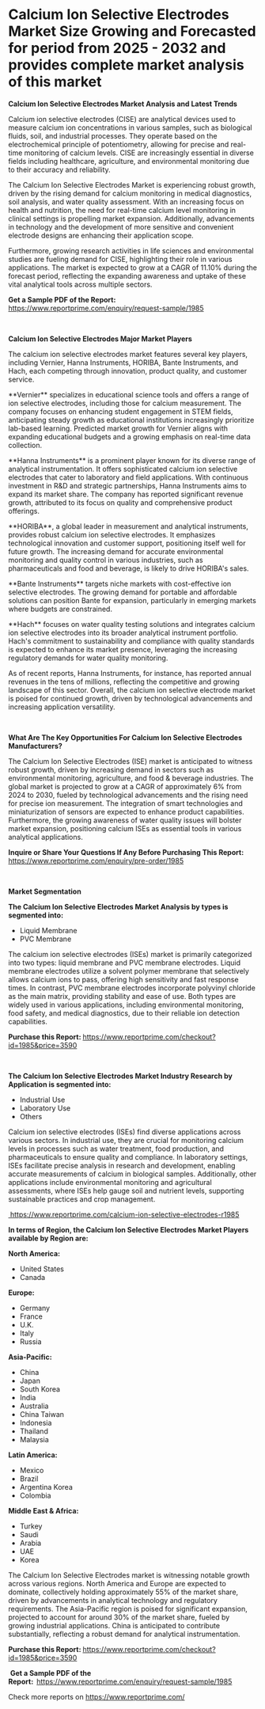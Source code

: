 <p><h1>Calcium Ion Selective Electrodes Market Size Growing and Forecasted for period from 2025 - 2032 and provides complete market analysis of this market</h1></p><p><strong>Calcium Ion Selective Electrodes Market Analysis and Latest Trends</strong></p>
<p><p>Calcium ion selective electrodes (CISE) are analytical devices used to measure calcium ion concentrations in various samples, such as biological fluids, soil, and industrial processes. They operate based on the electrochemical principle of potentiometry, allowing for precise and real-time monitoring of calcium levels. CISE are increasingly essential in diverse fields including healthcare, agriculture, and environmental monitoring due to their accuracy and reliability.</p><p>The Calcium Ion Selective Electrodes Market is experiencing robust growth, driven by the rising demand for calcium monitoring in medical diagnostics, soil analysis, and water quality assessment. With an increasing focus on health and nutrition, the need for real-time calcium level monitoring in clinical settings is propelling market expansion. Additionally, advancements in technology and the development of more sensitive and convenient electrode designs are enhancing their application scope.</p><p>Furthermore, growing research activities in life sciences and environmental studies are fueling demand for CISE, highlighting their role in various applications. The market is expected to grow at a CAGR of 11.10% during the forecast period, reflecting the expanding awareness and uptake of these vital analytical tools across multiple sectors.</p></p>
<p><strong>Get a Sample PDF of the Report:&nbsp;</strong> <a href="https://www.reportprime.com/enquiry/request-sample/1985?utm_campaign=2753&utm_medium=2&utm_source=Github&utm_content=ia&utm_term=18032025&utm_id=calcium-ion-selective-electrodes">https://www.reportprime.com/enquiry/request-sample/1985</a></p>
<p>&nbsp;</p>
<p><strong>Calcium Ion Selective Electrodes Major Market Players</strong></p>
<p><p>The calcium ion selective electrodes market features several key players, including Vernier, Hanna Instruments, HORIBA, Bante Instruments, and Hach, each competing through innovation, product quality, and customer service.</p><p>**Vernier** specializes in educational science tools and offers a range of ion selective electrodes, including those for calcium measurement. The company focuses on enhancing student engagement in STEM fields, anticipating steady growth as educational institutions increasingly prioritize lab-based learning. Predicted market growth for Vernier aligns with expanding educational budgets and a growing emphasis on real-time data collection.</p><p>**Hanna Instruments** is a prominent player known for its diverse range of analytical instrumentation. It offers sophisticated calcium ion selective electrodes that cater to laboratory and field applications. With continuous investment in R&D and strategic partnerships, Hanna Instruments aims to expand its market share. The company has reported significant revenue growth, attributed to its focus on quality and comprehensive product offerings.</p><p>**HORIBA**, a global leader in measurement and analytical instruments, provides robust calcium ion selective electrodes. It emphasizes technological innovation and customer support, positioning itself well for future growth. The increasing demand for accurate environmental monitoring and quality control in various industries, such as pharmaceuticals and food and beverage, is likely to drive HORIBA's sales.</p><p>**Bante Instruments** targets niche markets with cost-effective ion selective electrodes. The growing demand for portable and affordable solutions can position Bante for expansion, particularly in emerging markets where budgets are constrained.</p><p>**Hach** focuses on water quality testing solutions and integrates calcium ion selective electrodes into its broader analytical instrument portfolio. Hach's commitment to sustainability and compliance with quality standards is expected to enhance its market presence, leveraging the increasing regulatory demands for water quality monitoring.</p><p>As of recent reports, Hanna Instruments, for instance, has reported annual revenues in the tens of millions, reflecting the competitive and growing landscape of this sector. Overall, the calcium ion selective electrode market is poised for continued growth, driven by technological advancements and increasing application versatility.</p></p>
<p>&nbsp;</p>
<p><strong>What Are The Key Opportunities For Calcium Ion Selective Electrodes Manufacturers?</strong></p>
<p><p>The Calcium Ion Selective Electrodes (ISE) market is anticipated to witness robust growth, driven by increasing demand in sectors such as environmental monitoring, agriculture, and food & beverage industries. The global market is projected to grow at a CAGR of approximately 6% from 2024 to 2030, fueled by technological advancements and the rising need for precise ion measurement. The integration of smart technologies and miniaturization of sensors are expected to enhance product capabilities. Furthermore, the growing awareness of water quality issues will bolster market expansion, positioning calcium ISEs as essential tools in various analytical applications.</p></p>
<p><strong>Inquire or Share Your Questions If Any Before Purchasing This Report:</strong> <a href="https://www.reportprime.com/enquiry/pre-order/1985?utm_campaign=2753&utm_medium=2&utm_source=Github&utm_content=ia&utm_term=18032025&utm_id=calcium-ion-selective-electrodes">https://www.reportprime.com/enquiry/pre-order/1985</a></p>
<p>&nbsp;</p>
<p><strong>Market Segmentation</strong></p>
<p><strong>The Calcium Ion Selective Electrodes Market Analysis by types is segmented into:</strong></p>
<p><ul><li>Liquid Membrane</li><li>PVC Membrane</li></ul></p>
<p><p>The calcium ion selective electrodes (ISEs) market is primarily categorized into two types: liquid membrane and PVC membrane electrodes. Liquid membrane electrodes utilize a solvent polymer membrane that selectively allows calcium ions to pass, offering high sensitivity and fast response times. In contrast, PVC membrane electrodes incorporate polyvinyl chloride as the main matrix, providing stability and ease of use. Both types are widely used in various applications, including environmental monitoring, food safety, and medical diagnostics, due to their reliable ion detection capabilities.</p></p>
<p><strong>Purchase this Report:&nbsp;</strong><a href="https://www.reportprime.com/checkout?id=1985&price=3590&utm_campaign=2753&utm_medium=2&utm_source=Github&utm_content=ia&utm_term=18032025&utm_id=calcium-ion-selective-electrodes">https://www.reportprime.com/checkout?id=1985&price=3590</a></p>
<p>&nbsp;</p>
<p><strong>The Calcium Ion Selective Electrodes Market Industry Research by Application is segmented into:</strong></p>
<p><ul><li>Industrial Use</li><li>Laboratory Use</li><li>Others</li></ul></p>
<p><p>Calcium ion selective electrodes (ISEs) find diverse applications across various sectors. In industrial use, they are crucial for monitoring calcium levels in processes such as water treatment, food production, and pharmaceuticals to ensure quality and compliance. In laboratory settings, ISEs facilitate precise analysis in research and development, enabling accurate measurements of calcium in biological samples. Additionally, other applications include environmental monitoring and agricultural assessments, where ISEs help gauge soil and nutrient levels, supporting sustainable practices and crop management.</p></p>
<p><a href="https://www.reportprime.com/calcium-ion-selective-electrodes-r1985?utm_campaign=2753&utm_medium=2&utm_source=Github&utm_content=ia&utm_term=18032025&utm_id=calcium-ion-selective-electrodes">&nbsp;https://www.reportprime.com/calcium-ion-selective-electrodes-r1985</a></p>
<p><strong>In terms of Region, the Calcium Ion Selective Electrodes Market Players available by Region are:</strong></p>
<p>
    <p> <strong> North America: </strong>
        <ul>
            <li>United States</li>
            <li>Canada</li>
        </ul>
        </p> 
    <p> <strong> Europe: </strong>
        <ul>
            <li>Germany</li>
            <li>France</li>
            <li>U.K.</li>
            <li>Italy</li>
            <li>Russia</li>
        </ul>
        </p> 
    <p> <strong> Asia-Pacific: </strong>
        <ul>
            <li>China</li>
            <li>Japan</li>
            <li>South Korea</li>
            <li>India</li>
            <li>Australia</li>
            <li>China Taiwan</li>
            <li>Indonesia</li>
            <li>Thailand</li>
            <li>Malaysia</li>
        </ul>
        </p> 
    <p> <strong> Latin America: </strong>
        <ul>
            <li>Mexico</li>
            <li>Brazil</li>
            <li>Argentina Korea</li>
            <li>Colombia</li>
        </ul>
        </p> 
    <p> <strong> Middle East & Africa: </strong>
        <ul>
            <li>Turkey</li>
            <li>Saudi</li>
            <li>Arabia</li>
            <li>UAE</li>
            <li>Korea</li>
        </ul>
    </p>
    </p>
<p><p>The Calcium Ion Selective Electrodes market is witnessing notable growth across various regions. North America and Europe are expected to dominate, collectively holding approximately 55% of the market share, driven by advancements in analytical technology and regulatory requirements. The Asia-Pacific region is poised for significant expansion, projected to account for around 30% of the market share, fueled by growing industrial applications. China is anticipated to contribute substantially, reflecting a robust demand for analytical instrumentation.</p></p>
<p><strong>Purchase this Report: </strong><a href="https://www.reportprime.com/checkout?id=1985&price=3590&utm_campaign=2753&utm_medium=2&utm_source=Github&utm_content=ia&utm_term=18032025&utm_id=calcium-ion-selective-electrodes">https://www.reportprime.com/checkout?id=1985&price=3590</a></p>
<p>&nbsp;<strong>Get a Sample PDF of the Report:&nbsp;&nbsp;</strong><a href="https://www.reportprime.com/enquiry/request-sample/1985?utm_campaign=2753&utm_medium=2&utm_source=Github&utm_content=ia&utm_term=18032025&utm_id=calcium-ion-selective-electrodes">https://www.reportprime.com/enquiry/request-sample/1985</a></p>
<p><strong></strong></p>
<p>Check more reports on <a href="https://www.reportprime.com/?utm_campaign=2753&utm_medium=2&utm_source=Github&utm_content=ia&utm_term=18032025&utm_id=calcium-ion-selective-electrodes">https://www.reportprime.com/</a></p>